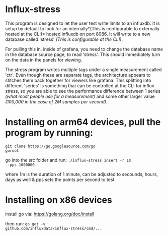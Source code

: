 # Influx-stress
This program is designed to let the user test write limits to an influxdb.  It is setup by default to look for an internally*(This is configurable to externally hosted at the CLI)* hosted influxdb on port 8086.  It will write to a new database called 'stress' *(This is configurable at the CLI)*.

For pulling this in, inside of grafana, you need to change the database name in the database source page, to read 'stress'.  This should immediately turn on the data in the panels for viewing.

The stress program writes multiple tags under a single measurement called 'ctr'.  Even though these are separate tags, the architecture appears to stitches them back together for viewers like grafana.  This splitting into different 'series' is something that can be controlled at the CLI for influx-stress, so you are able to see the performance difference between 1 series *(what most people use for a measurement)* and some other larger value *(100,000 in the case of 2M samples per second)*.

# Installing on arm64 devices, pull the program by running:
<code>git clone https://go.googlesource.com/go goroot</code>

go into the src folder and run:
<code>./influx-stress insert -r 1m --pps 1000000</code>

where 1m is the duration of 1 minute, can be adjusted to secounds, hours, days as well
&
pps sets the points per second to test

# Installing on x86 devices
install go via:
https://golang.org/doc/install

then run:
<code>go get -v github.com/influxdata/influx-stress/cmd/...</code>
